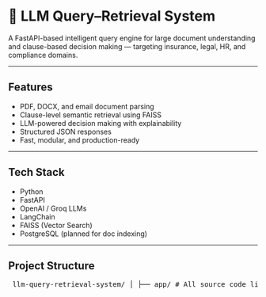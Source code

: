 # 🧠 LLM Query–Retrieval System

A FastAPI-based intelligent query engine for large document understanding and clause-based decision making — targeting insurance, legal, HR, and compliance domains.

---

## Features

- PDF, DOCX, and email document parsing
- Clause-level semantic retrieval using FAISS
- LLM-powered decision making with explainability
- Structured JSON responses
- Fast, modular, and production-ready

---

## Tech Stack

- Python
- FastAPI
- OpenAI / Groq LLMs
- LangChain
- FAISS (Vector Search)
- PostgreSQL (planned for doc indexing)

---

## Project Structure
<pre> llm-query-retrieval-system/ │ ├── app/ # All source code lives here │ ├── main.py # Main logic for query handling │ ├── llm_client.py # Groq API interaction logic │ ├── vector_store.py # Embedding + retrieval logic │ └── utils.py # Any reusable functions │ ├── .env # API keys (never push to GitHub) ├── requirements.txt # All Python dependencies ├── README.md # Project overview and usage └── .gitignore # Files to ignore in version control </pre>
